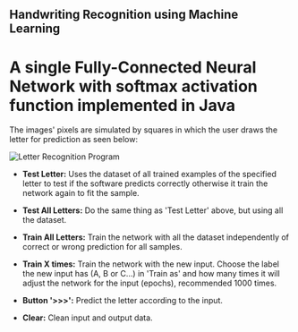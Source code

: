 ## Handwriting Recognition using Machine Learning

# A single Fully-Connected Neural Network with softmax activation function implemented in Java

The images' pixels are simulated by squares in which the user draws the letter for prediction as seen below:

![Letter Recognition Program](https://github.com/fernandofc16/Handwriting-Recognition/blob/master/ScreenShot/Letter%20Recognition.png)

- **Test Letter:** Uses the dataset of all trained examples of the specified letter to test if the software predicts correctly otherwise it train the network again to fit the sample.

- **Test All Letters:** Do the same thing as 'Test Letter' above, but using all the dataset.

- **Train All Letters:** Train the network with all the dataset independently of correct or wrong prediction for all samples.

- **Train X times:** Train the network with the new input. Choose the label the new input has (A, B or C...) in 'Train as' and how many times it will adjust the network for the input (epochs), recommended 1000 times.

- **Button '>>>':** Predict the letter according to the input.

- **Clear:** Clean input and output data.
